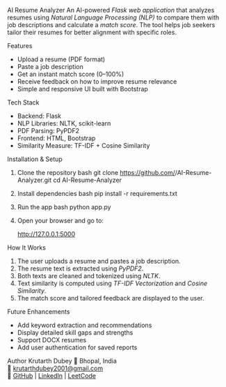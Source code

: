 AI Resume Analyzer
An AI-powered *Flask web application* that analyzes resumes using *Natural Language Processing (NLP)* to compare them with job descriptions and calculate a *match score*. The tool helps job seekers tailor their resumes for better alignment with specific roles.

Features
- Upload a resume (PDF format)  
- Paste a job description  
- Get an instant match score (0–100%)  
- Receive feedback on how to improve resume relevance  
- Simple and responsive UI built with Bootstrap  

Tech Stack
- Backend: Flask  
- NLP Libraries: NLTK, scikit-learn  
- PDF Parsing: PyPDF2  
- Frontend: HTML, Bootstrap  
- Similarity Measure: TF-IDF + Cosine Similarity  

Installation & Setup

1. Clone the repository
   bash
   git clone https://github.com/<your-username>/AI-Resume-Analyzer.git
   cd AI-Resume-Analyzer
   

2. Install dependencies
   bash
   pip install -r requirements.txt
   

3. Run the app
   bash
   python app.py
   

4. Open your browser and go to:
   
   http://127.0.0.1:5000
   

How It Works
1. The user uploads a resume and pastes a job description.  
2. The resume text is extracted using *PyPDF2*.  
3. Both texts are cleaned and tokenized using *NLTK*.  
4. Text similarity is computed using *TF-IDF Vectorization* and *Cosine Similarity*.  
5. The match score and tailored feedback are displayed to the user.


Future Enhancements
- Add keyword extraction and recommendations  
- Display detailed skill gaps and strengths  
- Support DOCX resumes  
- Add user authentication for saved reports  

Author
Krutarth Dubey 
📍 Bhopal, India  
📧 [krutarthdubey2001@gmail.com](mailto:krutarthdubey2001@gmail.com)  
🔗 [GitHub](https://github.com/krutarthdubey) | [LinkedIn](https://linkedin.com/in/krutarth-dubey) | [LeetCode](https://leetcode.com/u/cracky123/)
